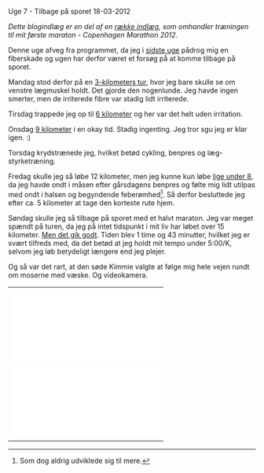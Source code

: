 Uge 7 - Tilbage p&aring; sporet
18-03-2012


*Dette blogindlæg er en del af en [række indlæg](/marathon.html), som omhandler træningen til mit første maraton - Copenhagen Marathon 2012.*

Denne uge afveg fra programmet, da jeg i [sidste uge](http://log.logiskhave.dk/2012/20120311_uge6.html) pådrog mig en fiberskade og ugen har derfor været et forsøg på at komme tilbage på sporet.

Mandag stod derfor på en [3-kilometers tur](http://connect.garmin.com/activity/157214497), hvor jeg bare skulle se om venstre lægmuskel holdt. Det gjorde den nogenlunde. Jeg havde ingen smerter, men de irriterede fibre var stadig lidt irriterede.

Tirsdag trappede jeg op til [6 kilometer](http://connect.garmin.com/activity/157688389) og her var det helt uden irritation.

Onsdag [9 kilometer](http://connect.garmin.com/activity/157884014) i en okay tid. Stadig ingenting. Jeg tror sgu jeg er klar igen. :)

Torsdag krydstrænede jeg, hvilket betød cykling, benpres og læg-styrketræning.

Fredag skulle jeg så løbe 12 kilometer, men jeg kunne kun løbe [lige under 8](http://connect.garmin.com/activity/158398294), da jeg havde ondt i måsen efter gårsdagens benpres og følte mig lidt utilpas med ondt i halsen og begyndende feberømhed[^1]. Så derfor besluttede jeg efter ca. 5 kilometer at tage den korteste rute hjem.

Søndag skulle jeg så tilbage på sporet med et halvt maraton. Jeg var meget spændt på turen, da jeg på intet tidspunkt i mit liv har løbet over 15 kilometer. [Men det gik godt](http://connect.garmin.com/activity/159016246). Tiden blev 1 time og 43 minutter, hvilket jeg er svært tilfreds med, da det betød at jeg holdt mit tempo under 5:00/K, selvom jeg løb betydeligt længere end jeg plejer.

Og så var det rart, at den søde Kimmie valgte at følge mig hele vejen rundt om moserne med væske. Og videokamera.

<table border="0">
  <tr>
    <td><iframe src="//player.vimeo.com/video/78478297" width=“500” height=“889” frameborder="0" webkitallowfullscreen mozallowfullscreen allowfullscreen></iframe></td>
  </tr>
  <tr>
      <td><iframe src="//player.vimeo.com/video/78478298" width=“500" height=“889” frameborder="0" webkitallowfullscreen mozallowfullscreen allowfullscreen></iframe></td>
  </tr>
</table>

[^1]: Som dog aldrig udviklede sig til mere.
